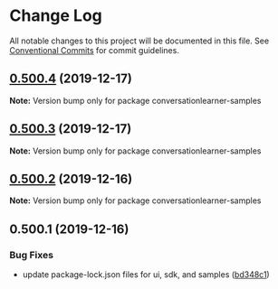 # Change Log

All notable changes to this project will be documented in this file.
See [Conventional Commits](https://conventionalcommits.org) for commit guidelines.

## [0.500.4](https://github.com/microsoft/conversationlearner/compare/v0.500.3...v0.500.4) (2019-12-17)

**Note:** Version bump only for package conversationlearner-samples





## [0.500.3](https://github.com/microsoft/conversationlearner/compare/v0.500.2...v0.500.3) (2019-12-17)

**Note:** Version bump only for package conversationlearner-samples





## [0.500.2](https://github.com/microsoft/conversationlearner/compare/v0.500.1...v0.500.2) (2019-12-16)

**Note:** Version bump only for package conversationlearner-samples





## 0.500.1 (2019-12-16)


### Bug Fixes

* update package-lock.json files for ui, sdk, and samples ([bd348c1](https://github.com/microsoft/conversationlearner/commit/bd348c1553298ef0cd4b19b01ceb1ba2e7c2ed26))
